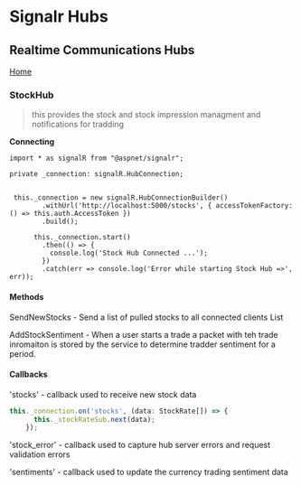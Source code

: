# Signalr Hubs 
## Realtime Communications Hubs
[Home](https://github.com/jayoharedee/capitalbet)

### StockHub
>this provides the stock and stock impression managment and notifications for tradding 

**Connecting**

```typescrypt
import * as signalR from "@aspnet/signalr";

private _connection: signalR.HubConnection;


 this._connection = new signalR.HubConnectionBuilder()
        .withUrl('http://localhost:5000/stocks', { accessTokenFactory: () => this.auth.AccessToken })
        .build();

      this._connection.start()
        .then(() => {
          console.log('Stock Hub Connected ...');
        })
        .catch(err => console.log('Error while starting Stock Hub =>', err));

```


#### Methods
SendNewStocks - Send a list of pulled stocks to all connected clients List<StockRate> 
  
AddStockSentiment - When a user starts a trade a packet with teh trade inromaiton is stored by the service to determine tradder sentiment for a period. 

#### Callbacks
'stocks' - callback used to receive new stock data

```typescript
this._connection.on('stocks', (data: StockRate[]) => {
      this._stockRateSub.next(data);
    });
```

'stock_error' - callback used to capture hub server errors and request validation errors

'sentiments' - callback used to update the currency trading sentiment data


